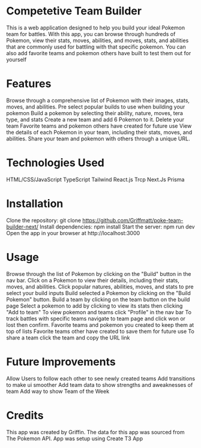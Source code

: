 # Competetive Team Builder 
This is a web application designed to help you build your ideal Pokemon team for battles. With this app, 
you can browse through hundreds of Pokemon, view their stats, moves, abilities, and moves, stats, and abilities that are commonly used for battling with that specific pokemon. You can also add favorite teams and pokemon others have built to test them out for yourself

# Features
Browse through a comprehensive list of Pokemon with their images, stats, moves, and abilities.
Pre select popular builds to use when building your pokemon
Build a pokemon by selecting their ability, nature, moves, tera type, and stats
Create a new team and add 6 Pokemon to it.
Delete your team
Favorite teams and pokemon others have created for future use
View the details of each Pokemon in your team, including their stats, moves, and abilities.
Share your team and pokemon with others through a unique URL.

# Technologies Used
HTML/CSS/JavaScript
TypeScript
Tailwind
React.js
Trcp
Next.Js
Prisma

# Installation
Clone the repository: git clone https://github.com/Griffmatt/poke-team-builder-next/
Install dependencies: npm install
Start the server: npm run dev
Open the app in your browser at http://localhost:3000

# Usage
Browse through the list of Pokemon by clicking on the "Build" button in the nav bar.
Click on a Pokemon to view their details, including their stats, moves, and abilities.
Click popular natures, abilities, moves, and stats to pre select your build inputs
Build selected a Pokemon by clicking on the "Build Pokemon" button.
Build a team by clicking on the team button on the build page
Select a pokemon to add by clicking to view its stats then clicking "Add to team"
To view pokemon and teams click "Profile" in the nav bar
To track battles with specific teams navigate to team page and click won or lost then confirm.
Favorite teams and pokemon you created to keep them at top of lists
Favorite teams other have created to save them for future use
To share a team click the team and copy the URL link

# Future Improvements
Allow Users to follow each other to see newly created teams
Add transitions to make ui smoother
Add team data to show strengths and aweaknesses of team
Add way to show Team of the Week

# Credits
This app was created by Griffin. The data for this app was sourced from The Pokemon API. App was setup using Create T3 App
